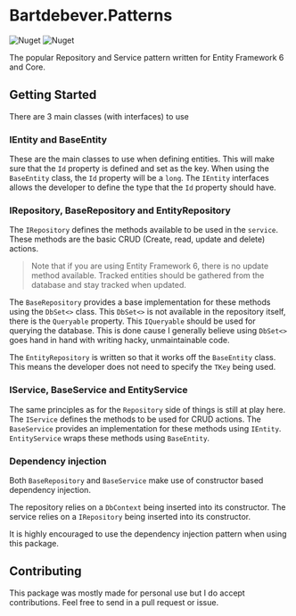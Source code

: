 # Bartdebever.Patterns

![Nuget](https://img.shields.io/nuget/v/Bartdebever.Patterns.svg)
![Nuget](https://img.shields.io/nuget/dt/Bartdebever.Patterns.svg)

The popular Repository and Service pattern written for Entity Framework 6 and Core.

## Getting Started

There are 3 main classes (with interfaces) to use

### IEntity and BaseEntity

These are the main classes to use when defining entities.
This will make sure that the `Id` property is defined and set as the key.
When using the `BaseEntity` class, the `Id` property will be a `long`.
The `IEntity` interfaces allows the developer to define the type that the `Id`
property should have.

### IRepository, BaseRepository and EntityRepository

The `IRepository` defines the methods available to be used in the `service`.
These methods are the basic CRUD (Create, read, update and delete) actions.
> Note that if you are using Entity Framework 6, there is no update method available.
> Tracked entities should be gathered from the database and stay tracked when updated.

The `BaseRepository` provides a base implementation for these methods using the
`DbSet<>` class.
This `DbSet<>` is not available in the repository itself, there is the `Queryable`
property. This `IQueryable` should be used for querying the database.
This is done cause I generally believe using `DbSet<>` goes hand in hand with writing
hacky, unmaintainable code.

The `EntityRepository` is written so that it works off the `BaseEntity` class.
This means the developer does not need to specify the `TKey` being used.

### IService, BaseService and EntityService

The same principles as for the `Repository` side of things is still at play here.
The `IService` defines the methods to be used for CRUD actions. The `BaseService`
provides an implementation for these methods using `IEntity`.
`EntityService` wraps these methods using `BaseEntity`.

### Dependency injection

Both `BaseRepository` and `BaseService` make use of constructor based dependency injection.

The repository relies on a `DbContext` being inserted into its constructor.
The service relies on a `IRepository` being inserted into its constructor.

It is highly encouraged to use the dependency injection pattern when using this package.

## Contributing

This package was mostly made for personal use but I do accept contributions.
Feel free to send in a pull request or issue.
